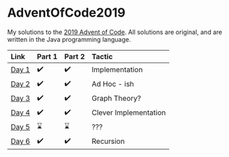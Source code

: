 # AdventOfCode2019

My solutions to the [2019 Advent of Code](https://adventofcode.com/2019). All solutions are original, and are written in the Java programming language.

Link | Part 1 | Part 2 | Tactic
:------------ | :-------------| :-------------| :-------------|
[Day 1](https://adventofcode.com/2019/day/1) | :heavy_check_mark: |  :heavy_check_mark: | Implementation
[Day 2](https://adventofcode.com/2019/day/2) | :heavy_check_mark: |  :heavy_check_mark: | Ad Hoc - ish
[Day 3](https://adventofcode.com/2019/day/3) | :heavy_check_mark: |  :heavy_check_mark: | Graph Theory?
[Day 4](https://adventofcode.com/2019/day/4) | :heavy_check_mark: |  :heavy_check_mark: | Clever Implementation
[Day 5](https://adventofcode.com/2019/day/5) | :hourglass: |  :hourglass: | ???
[Day 6](https://adventofcode.com/2019/day/6) | :heavy_check_mark: |  :heavy_check_mark: | Recursion
